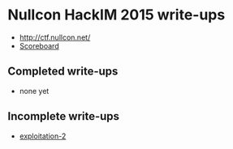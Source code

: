 # Nullcon HackIM 2015 write-ups

* <http://ctf.nullcon.net/>
* [Scoreboard](http://ctf.nullcon.net/scoreboard.php)

## Completed write-ups

* none yet

## Incomplete write-ups

* [exploitation-2](exploitation-2)
